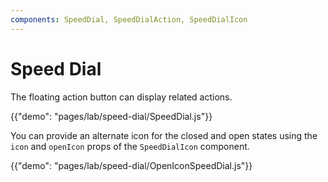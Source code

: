 ```yaml
---
components: SpeedDial, SpeedDialAction, SpeedDialIcon
---
```


# Speed Dial

The floating action button can display related actions.

{{"demo": "pages/lab/speed-dial/SpeedDial.js"}}

You can provide an alternate icon for the closed and open states using the `icon` and `openIcon` props
of the `SpeedDialIcon` component.

{{"demo": "pages/lab/speed-dial/OpenIconSpeedDial.js"}}
